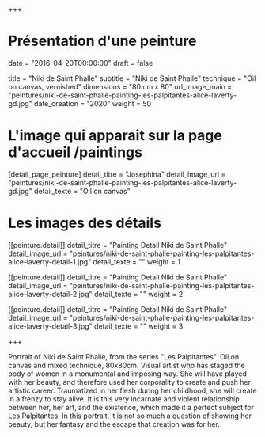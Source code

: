 +++
# Présentation d'une peinture
date = "2016-04-20T00:00:00"
draft = false

title = "Niki de Saint Phalle"
subtitle = "Niki de Saint Phalle"
technique = "Oil on canvas, vernished"
dimensions = "80 cm x 80"
url_image_main = "peintures/niki-de-saint-phalle-painting-les-palpitantes-alice-laverty-gd.jpg"
date_creation = "2020"
weight = 50


# L'image qui apparait sur la page d'accueil /paintings
[detail_page_peinture]
detail_titre = "Josephina"
detail_image_url = "peintures/niki-de-saint-phalle-painting-les-palpitantes-alice-laverty-gd.jpg"
detail_texte = "Oil on canvas"

# Les images des détails
[[peinture.detail]]
detail_titre = "Painting Detail Niki de Saint Phalle"
detail_image_url = "peintures/niki-de-saint-phalle-painting-les-palpitantes-alice-laverty-detail-1.jpg"
detail_texte = ""
weight = 1

[[peinture.detail]]
detail_titre = "Painting Detail Niki de Saint Phalle"
detail_image_url = "peintures/niki-de-saint-phalle-painting-les-palpitantes-alice-laverty-detail-2.jpg"
detail_texte = ""
weight = 2

[[peinture.detail]]
detail_titre = "Painting Detail Niki de Saint Phalle"
detail_image_url = "peintures/niki-de-saint-phalle-painting-les-palpitantes-alice-laverty-detail-3.jpg"
detail_texte = ""
weight = 3

+++

Portrait of Niki de Saint Phalle, from the series "Les Palpitantes". Oil on canvas and mixed technique, 80x80cm. Visual artist who has staged the body of women in a monumental and imposing way.
  She will have played with her beauty, and therefore used her corporality to create and push her artistic career. Traumatized in her flesh during her childhood, she will create in a frenzy to stay alive. It is this very incarnate and violent relationship between her, her art, and the existence, which made it a perfect subject for Les Palpitantes. In this portrait, it is not so much a question of showing her beauty, but her fantasy and the escape that creation was for her.
